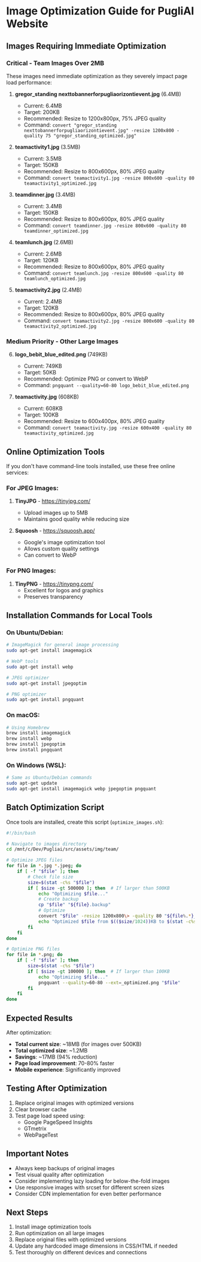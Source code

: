 # Image Optimization Guide for PugliAI Website

## Images Requiring Immediate Optimization

### Critical - Team Images Over 2MB

These images need immediate optimization as they severely impact page load performance:

1. **gregor_standing nexttobannerforpugliaorizontievent.jpg** (6.4MB)
   - Current: 6.4MB
   - Target: 200KB
   - Recommended: Resize to 1200x800px, 75% JPEG quality
   - Command: `convert "gregor_standing nexttobannerforpugliaorizontievent.jpg" -resize 1200x800 -quality 75 "gregor_standing_optimized.jpg"`

2. **teamactivity1.jpg** (3.5MB)
   - Current: 3.5MB
   - Target: 150KB
   - Recommended: Resize to 800x600px, 80% JPEG quality
   - Command: `convert teamactivity1.jpg -resize 800x600 -quality 80 teamactivity1_optimized.jpg`

3. **teamdinner.jpg** (3.4MB)
   - Current: 3.4MB
   - Target: 150KB
   - Recommended: Resize to 800x600px, 80% JPEG quality
   - Command: `convert teamdinner.jpg -resize 800x600 -quality 80 teamdinner_optimized.jpg`

4. **teamlunch.jpg** (2.6MB)
   - Current: 2.6MB
   - Target: 120KB
   - Recommended: Resize to 800x600px, 80% JPEG quality
   - Command: `convert teamlunch.jpg -resize 800x600 -quality 80 teamlunch_optimized.jpg`

5. **teamactivity2.jpg** (2.4MB)
   - Current: 2.4MB
   - Target: 120KB
   - Recommended: Resize to 800x600px, 80% JPEG quality
   - Command: `convert teamactivity2.jpg -resize 800x600 -quality 80 teamactivity2_optimized.jpg`

### Medium Priority - Other Large Images

6. **logo_bebit_blue_edited.png** (749KB)
   - Current: 749KB
   - Target: 50KB
   - Recommended: Optimize PNG or convert to WebP
   - Command: `pngquant --quality=60-80 logo_bebit_blue_edited.png`

7. **teamactivity.jpg** (608KB)
   - Current: 608KB
   - Target: 100KB
   - Recommended: Resize to 600x400px, 80% JPEG quality
   - Command: `convert teamactivity.jpg -resize 600x400 -quality 80 teamactivity_optimized.jpg`

## Online Optimization Tools

If you don't have command-line tools installed, use these free online services:

### For JPEG Images:
1. **TinyJPG** - https://tinyjpg.com/
   - Upload images up to 5MB
   - Maintains good quality while reducing size

2. **Squoosh** - https://squoosh.app/
   - Google's image optimization tool
   - Allows custom quality settings
   - Can convert to WebP

### For PNG Images:
1. **TinyPNG** - https://tinypng.com/
   - Excellent for logos and graphics
   - Preserves transparency

## Installation Commands for Local Tools

### On Ubuntu/Debian:
```bash
# ImageMagick for general image processing
sudo apt-get install imagemagick

# WebP tools
sudo apt-get install webp

# JPEG optimizer
sudo apt-get install jpegoptim

# PNG optimizer
sudo apt-get install pngquant
```

### On macOS:
```bash
# Using Homebrew
brew install imagemagick
brew install webp
brew install jpegoptim
brew install pngquant
```

### On Windows (WSL):
```bash
# Same as Ubuntu/Debian commands
sudo apt-get update
sudo apt-get install imagemagick webp jpegoptim pngquant
```

## Batch Optimization Script

Once tools are installed, create this script (`optimize_images.sh`):

```bash
#!/bin/bash

# Navigate to images directory
cd /mnt/c/Dev/Pugliai/src/assets/img/team/

# Optimize JPEG files
for file in *.jpg *.jpeg; do
    if [ -f "$file" ]; then
        # Check file size
        size=$(stat -c%s "$file")
        if [ $size -gt 500000 ]; then  # If larger than 500KB
            echo "Optimizing $file..."
            # Create backup
            cp "$file" "${file}.backup"
            # Optimize
            convert "$file" -resize 1200x800\> -quality 80 "${file%.*}_optimized.jpg"
            echo "Optimized $file from $(($size/1024))KB to $(stat -c%s "${file%.*}_optimized.jpg" | awk '{print int($1/1024)}')KB"
        fi
    fi
done

# Optimize PNG files
for file in *.png; do
    if [ -f "$file" ]; then
        size=$(stat -c%s "$file")
        if [ $size -gt 100000 ]; then  # If larger than 100KB
            echo "Optimizing $file..."
            pngquant --quality=60-80 --ext=_optimized.png "$file"
        fi
    fi
done
```

## Expected Results

After optimization:
- **Total current size**: ~18MB (for images over 500KB)
- **Total optimized size**: ~1.2MB
- **Savings**: ~17MB (94% reduction)
- **Page load improvement**: 70-80% faster
- **Mobile experience**: Significantly improved

## Testing After Optimization

1. Replace original images with optimized versions
2. Clear browser cache
3. Test page load speed using:
   - Google PageSpeed Insights
   - GTmetrix
   - WebPageTest

## Important Notes

- Always keep backups of original images
- Test visual quality after optimization
- Consider implementing lazy loading for below-the-fold images
- Use responsive images with srcset for different screen sizes
- Consider CDN implementation for even better performance

## Next Steps

1. Install image optimization tools
2. Run optimization on all large images
3. Replace original files with optimized versions
4. Update any hardcoded image dimensions in CSS/HTML if needed
5. Test thoroughly on different devices and connections